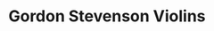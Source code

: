 ---
title: "Gordon Stevenson Violins"
url: /edinburgh/gordon-stevenson-violins/
shop: musical instrument
---